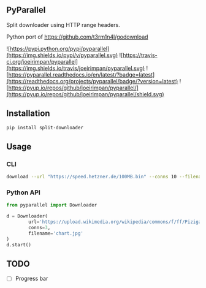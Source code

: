 ## PyParallel

Split downloader using HTTP range headers.

Python port of https://github.com/t3rm1n4l/godownload


![https://pypi.python.org/pypi/pyparallel](https://img.shields.io/pypi/v/pyparallel.svg)
![https://travis-ci.org/joeirimpan/pyparallel](https://img.shields.io/travis/joeirimpan/pyparallel.svg)
![https://pyparallel.readthedocs.io/en/latest/?badge=latest](https://readthedocs.org/projects/pyparallel/badge/?version=latest)
![https://pyup.io/repos/github/joeirimpan/pyparallel/](https://pyup.io/repos/github/joeirimpan/pyparallel/shield.svg)


## Installation

```bash
pip install split-downloader
```

## Usage

### CLI

```bash
download --url "https://speed.hetzner.de/100MB.bin" --conns 10 --filename 100MB.bin
```

### Python API

```python
from pyparallel import Downloader

d = Downloader(
        url='https://upload.wikimedia.org/wikipedia/commons/f/ff/Pizigani_1367_Chart_10MB.jpg',
        conns=3,
        filename='chart.jpg'
)
d.start()
```

## TODO

* [ ] Progress bar
